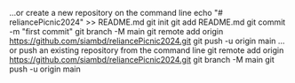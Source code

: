 …or create a new repository on the command line
echo "# reliancePicnic2024" >> README.md
git init
git add README.md
git commit -m "first commit"
git branch -M main
git remote add origin https://github.com/siambd/reliancePicnic2024.git
git push -u origin main
…or push an existing repository from the command line
git remote add origin https://github.com/siambd/reliancePicnic2024.git
git branch -M main
git push -u origin main





